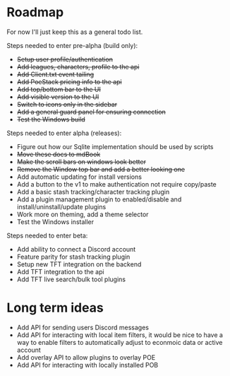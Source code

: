 # Roadmap

For now I'll just keep this as a general todo list.

Steps needed to enter pre-alpha (build only):
- ~~Setup user profile/authentication~~
- ~~Add leagues, characters, profile to the api~~
- ~~Add Client.txt event tailing~~
- ~~Add PoeStack pricing info to the api~~
- ~~Add top/bottom bar to the UI~~
- ~~Add visible version to the UI~~
- ~~Switch to icons only in the sidebar~~
- ~~Add a general guard panel for ensuring connection~~
- ~~Test the Windows build~~

Steps needed to enter alpha (releases):
- Figure out how our Sqlite implementation should be used by scripts
- ~~Move these docs to mdBook~~
- ~~Make the scroll bars on windows look better~~
- ~~Remove the Window top bar and add a better looking one~~
- Add automatic updating for install versions
- Add a button to the v1 to make authentication not require copy/paste
- Add a basic stash tracking/character tracking plugin
- Add a plugin management plugin to enabled/disable and install/uninstall/update plugins
- Work more on theming, add a theme selector
- Test the Windows installer

Steps needed to enter beta:
- Add ability to connect a Discord account
- Feature parity for stash tracking plugin
- Setup new TFT integration on the backend
- Add TFT integration to the api
- Add TFT live search/bulk tool plugins

# Long term ideas
- Add API for sending users Discord messages
- Add API for interacting with local item filters, it would be nice to have a way to enable filters to automatically adjust to econmoic data or active account
- Add overlay API to allow plugins to overlay POE
- Add API for interacting with locally installed POB
